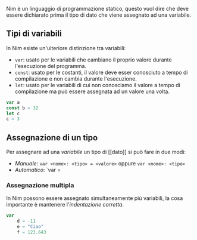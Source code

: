 Nim è un linguaggio di programmazione statico, questo vuol dire che deve essere dichiarato prima il tipo di dato che viene assegnato ad una variabile.

## Tipi di variabili
In Nim esiste un'ulteriore distinzione tra variabili:
- `var`: usato per le variabili che cambiano il proprio valore durante l'esecuzione del programma.
- `const`: usato per le costanti, il valore deve esser conosciuto a tempo di compilazione e non cambia durante l'esecuzione.
- `let`: usato per le variabili di cui non conosciamo il valore a tempo di compilazione ma può essere assegnata ad un valore una volta.
```nim
var a
const b = 32
let c
c = 3
```

## Assegnazione di un tipo
Per assegnare ad una _variabile_ un tipo di [[dato]] si può fare in due modi:
- _Manuale_: `var <nome>: <tipo> = <valore>` oppure `var <nome>: <tipo>`
- _Automatico_: `var <nome> = <valore>

### Assegnazione multipla
In Nim possono essere assegnato simultaneamente più variabili, la cosa importante è mantenere l'_indentazione corretta_.
```nim
var
	d = -11
	e = "Ciao"
	f = 123.643
```